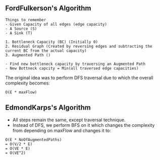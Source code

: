 ## FordFulkerson's Algorithm

```
Things to remember
- Given Capacity of all edges (edge capacity)
- A Source (S)
- A Sink (T)

1. Bottleneck Capacity (BC) (Initially 0)
2. Residual Graph (Created by reversing edges and subtracting the current BC from the actual capacity)
3. Augmented Path ()

- Find new bottleneck capacity by traversing an Augmented Path
- New Bottneck capcity = Min(all traversed edge capacities)
```

The original idea was to perform DFS traversal due to which the overall complexity becomes:
```
O(E * maxFlow)
```

## EdmondKarps's Algorithm

- All steps remain the same, except traversal technique.
- Instead of DFS, we perform BFS on it which changes the complexity from depending on maxFlow and changes it to:
```
O(E * NoOfAugmentedPaths) 
= O(V/2 * E) 
= O(VE * E) 
= O(VE^2)
```